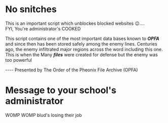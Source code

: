 # No snitches
This is an important script which unblockes blocked websites 😉....  
FYI, You're administrator's COOKED  

This script contains one of the most important data bases known to ***OPFA*** and since then has been stored safely among the enemy lines.
Centuries ago, the enemy infiltrated major regions across the word including this one.  
This is when the
Many ***files*** were created for defense but the enemy was too powerful  


---- Presented by The Order of the Pheonix File Archive (OPFA)

# Message to your school's administrator
WOMP WOMP blud's losing their job

